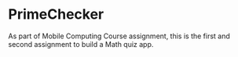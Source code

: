 # PrimeChecker
As part of Mobile Computing Course assignment, this is the first and second assignment to build a Math quiz app.

